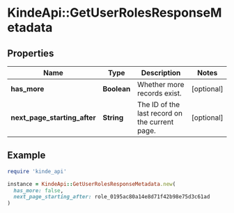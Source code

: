 # KindeApi::GetUserRolesResponseMetadata

## Properties

| Name | Type | Description | Notes |
| ---- | ---- | ----------- | ----- |
| **has_more** | **Boolean** | Whether more records exist. | [optional] |
| **next_page_starting_after** | **String** | The ID of the last record on the current page. | [optional] |

## Example

```ruby
require 'kinde_api'

instance = KindeApi::GetUserRolesResponseMetadata.new(
  has_more: false,
  next_page_starting_after: role_0195ac80a14e8d71f42b98e75d3c61ad
)
```

